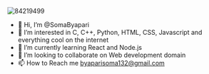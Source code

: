 ![84219499](https://user-images.githubusercontent.com/84219499/119544806-b9427980-bdaf-11eb-945d-4151279bb152.jpg)
- 👋 Hi, I’m @SomaByapari
- 👀 I’m interested in C, C++, Python, HTML, CSS, Javascript and everything cool on the internet
- 🌱 I’m currently learning React and Node.js
- 💞️ I’m looking to collaborate on Web development domain
- 📫 How to Reach me byaparisoma132@gmail.com 

<!---
SomaByapari/SomaByapari is a ✨ special ✨ repository because its `README.md` (this file) appears on your GitHub profile.
You can click the Preview link to take a look at your changes.
--->
